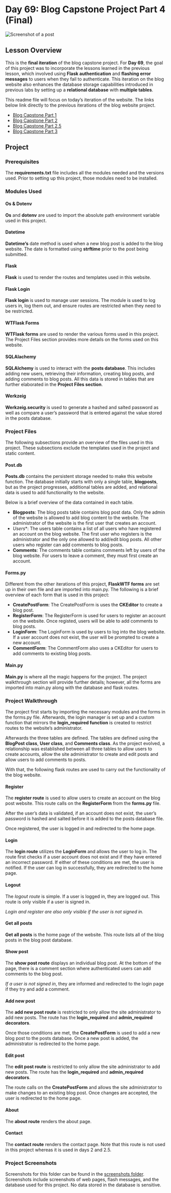# Day 69: Blog Capstone Project Part 4 (Final)
![Screenshot of a post](../Images/Day69-PostHeader.png)
## Lesson Overview
This is the **final iteration** of the blog capstone project. For **Day 69**, the goal of this project was to incorporate the lessons learned in the previous lesson, which involved using **Flask authentication** and **flashing error messages** to users when they fail to authenticate. This iteration on the blog website also enhances the database storage capabilities introduced in previous labs by setting up a **relational database** with **multiple tables**. 

This readme file will focus on today’s iteration of the website. The links below link directly to the previous iterations of the blog website project.
- [Blog Capstone Part 1](../Day57-Capstone-BlogSitePt1)
- [Blog Capstone Part 2](../Day59-Capstone-BlogSitePt2)
- [Blog Capstone Part 2.5](../Day60-Capstone-BlogSitePt2.5)
- [Blog Capstone Part 3](../Day67-Capstone-BlogSitePt3)
## Project
### Prerequisites
The **requirements.txt** file includes all the modules needed and the versions used. Prior to setting up this project, those modules need to be installed.

### Modules Used
#### Os & Dotenv
**Os** and **dotenv** are used to import the absolute path environment variable used in this project.

#### Datetime
**Datetime’s** date method is used when a new blog post is added to the blog website. The date is formatted using **strftime** prior to the post being submitted.

#### Flask
**Flask** is used to render the routes and templates used in this website.

#### Flask Login
**Flask login** is used to manage user sessions. The module is used to log users in, log them out, and ensure routes are restricted when they need to be restricted. 

#### WTFlask Forms 
**WTFlask forms** are used to render the various forms used in this project. The Project Files section provides more details on the forms used on this website.

#### SQLAlachemy
**SQLAlchemy** is used to interact with the **posts database**. This includes adding new users, retrieving their information, creating blog posts, and adding comments to blog posts. All this data is stored in tables that are further elaborated in the **Project Files section**.

#### Werkzeig
**Werkzeig.security** is used to generate a hashed and salted password as well as compare a user’s password that is entered against the value stored in the posts database.

### Project Files
The following subsections provide an overview of the files used in this project. These subsections exclude the templates used in the project and static content.

#### Post.db
**Posts.db** contains the persistent storage needed to make this website function. The database initially starts with only a single table, **blogposts**, but as the project progresses, additional tables are added, and relational data is used to add functionality to the website.

Below is a brief overview of the data contained in each table.
- **Blogposts**: The blog posts table contains blog post data. Only the admin of the website is allowed to add blog content to the website. The administrator of the website is the first user that creates an account.
- *Users**: The users table contains a list of all users who have registered an account on the blog website. The first user who registers is the administrator and the only one allowed to add/edit blog posts. All other users who register can add comments to blog posts. 
- **Comments**: The comments table contains comments left by users of the blog website. For users to leave a comment, they must first create an account.

#### Forms.py
Different from the other iterations of this project, **FlaskWTF forms** are set up in their own file and are imported into main.py. The following is a brief overview of each form that is used in this project:
- **CreatePostForm**: The CreatePostForm is uses the **CKEditor** to create a blog post.
- **RegisterForm**: The RegisterForm is used for users to register an account on the website. Once registed, users will be able to add comments to blog posts.
- **LoginForm**: The LoginForm is used by users to log into the blog website. If a user account does not exist, the user will be prompted to create a new account.
- **CommentForm**: The CommentForm also uses a CKEditor for users to add comments to existing blog posts.

#### Main.py
**Main.py** is where all the magic happens for the project. The project walkthrough section will provide further details; however, all the forms are imported into main.py along with the database and flask routes. 

### Project Walkthrough
The project first starts by importing the necessary modules and the forms in the forms.py file. Afterwards, the login manager is set up and a custom function that mirrors the **login_required function** is created to restrict routes to the website’s administrator.

Afterwards the three tables are defined. The tables are defined using the **BlogPost class**, **User class**, and **Comments class**. As the project evolved, a relationship was established between all three tables to allow users to create accounts, allow the site administrator to create and edit posts and allow users to add comments to posts.

With that, the following flask routes are used to carry out the functionality of the blog website.

#### Register
The **register route** is used to allow users to create an account on the blog post website. This route calls on the **RegisterForm** from the **forms.py** file.

After the user’s data is validated, if an account does not exist, the user’s password is hashed and salted before it is added to the posts database file.

Once registered, the user is logged in and redirected to the home page.

#### Login
The **login route** utilizes the **LoginForm** and allows the user to log in. The route first checks if a user account does not exist and if they have entered an incorrect password. If either of these conditions are met, the user is notified. If the user can log in successfully, they are redirected to the home page.

#### Logout
The *logout route* is simple. If a user is logged in, they are logged out. This route is only visible if a user is signed in. 

*Login and register are also only visible if the user is not signed in.*

#### Get all posts
**Get all posts** is the home page of the website. This route lists all of the blog posts in the blog post database.

#### Show post
The **show post route** displays an individual blog post. At the bottom of the page, there is a comment section where authenticated users can add comments to the blog post.

*If a user is not signed in*, they are informed and redirected to the login page if they try and add a comment.

#### Add new post
The **add new post route** is restricted to only allow the site administrator to add new posts. The route has the **login_required** and **admin_required decorators**. 

Once those conditions are met, the **CreatePostForm** is used to add a new blog post to the posts database. Once a new post is added, the administrator is redirected to the home page.

#### Edit post
The **edit post route** is restricted to only allow the site administrator to add new posts. The route has the **login_required** and **admin_required decorators**. 

The route calls on the **CreatePostForm** and allows the site administrator to make changes to an existing blog post. Once changes are accepted, the user is redirected to the home page.

#### About
The **about route** renders the about page.

#### Contact
The **contact route** renders the contact page. Note that this route is not used in this project whereas it is used in days 2 and 2.5.


### Project Screenshots
Screenshots for this folder can be found in the [screenshots folder](screenshots). Screenshots include screenshots of web pages, flash messages, and the database used for this project. No data stored in the database is sensitive.

